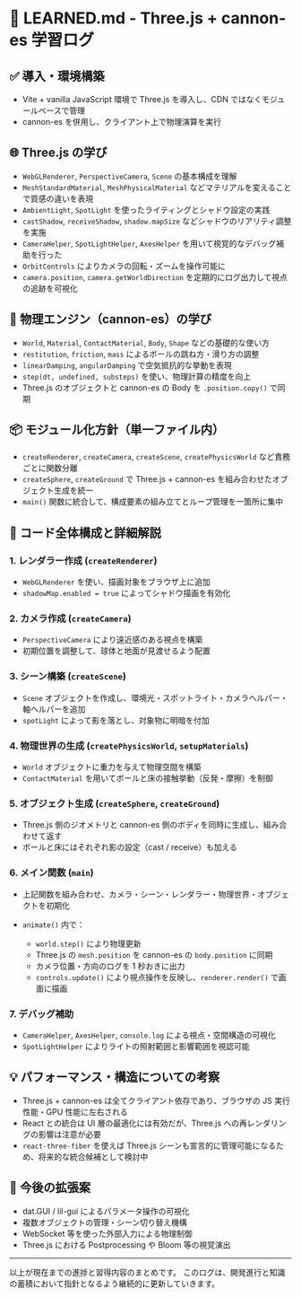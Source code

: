 # 📘 LEARNED.md - Three.js + cannon-es 学習ログ

## ✅ 導入・環境構築

* Vite + vanilla JavaScript 環境で Three.js を導入し、CDN ではなくモジュールベースで管理
* cannon-es を併用し、クライアント上で物理演算を実行

## 🌐 Three.js の学び

* `WebGLRenderer`, `PerspectiveCamera`, `Scene` の基本構成を理解
* `MeshStandardMaterial`, `MeshPhysicalMaterial` などマテリアルを変えることで質感の違いを表現
* `AmbientLight`, `SpotLight` を使ったライティングとシャドウ設定の実践
* `castShadow`, `receiveShadow`, `shadow.mapSize` などシャドウのリアリティ調整を実施
* `CameraHelper`, `SpotLightHelper`, `AxesHelper` を用いて視覚的なデバッグ補助を行った
* `OrbitControls` によりカメラの回転・ズームを操作可能に
* `camera.position`, `camera.getWorldDirection` を定期的にログ出力して視点の追跡を可視化

## 🧱 物理エンジン（cannon-es）の学び

* `World`, `Material`, `ContactMaterial`, `Body`, `Shape` などの基礎的な使い方
* `restitution`, `friction`, `mass` によるボールの跳ね方・滑り方の調整
* `linearDamping`, `angularDamping` で空気抵抗的な挙動を表現
* `step(dt, undefined, substeps)` を使い、物理計算の精度を向上
* Three.js のオブジェクトと cannon-es の Body を `.position.copy()` で同期

## 📦 モジュール化方針（単一ファイル内）

* `createRenderer`, `createCamera`, `createScene`, `createPhysicsWorld` など責務ごとに関数分離
* `createSphere`, `createGround` で Three.js + cannon-es を組み合わせたオブジェクト生成を統一
* `main()` 関数に統合して、構成要素の組み立てとループ管理を一箇所に集中

## 🧾 コード全体構成と詳細解説

### 1. レンダラー作成 (`createRenderer`)

* `WebGLRenderer` を使い、描画対象をブラウザ上に追加
* `shadowMap.enabled = true` によってシャドウ描画を有効化

### 2. カメラ作成 (`createCamera`)

* `PerspectiveCamera` により遠近感のある視点を構築
* 初期位置を調整して、球体と地面が見渡せるよう配置

### 3. シーン構築 (`createScene`)

* `Scene` オブジェクトを作成し、環境光・スポットライト・カメラヘルパー・軸ヘルパーを追加
* `spotLight` によって影を落とし、対象物に明暗を付加

### 4. 物理世界の生成 (`createPhysicsWorld`, `setupMaterials`)

* `World` オブジェクトに重力を与えて物理空間を構築
* `ContactMaterial` を用いてボールと床の接触挙動（反発・摩擦）を制御

### 5. オブジェクト生成 (`createSphere`, `createGround`)

* Three.js 側のジオメトリと cannon-es 側のボディを同時に生成し、組み合わせて返す
* ボールと床にはそれぞれ影の設定（cast / receive）も加える

### 6. メイン関数 (`main`)

* 上記関数を組み合わせ、カメラ・シーン・レンダラー・物理世界・オブジェクトを初期化
* `animate()` 内で：

  * `world.step()` により物理更新
  * Three.js の `mesh.position` を cannon-es の `body.position` に同期
  * カメラ位置・方向のログを 1 秒おきに出力
  * `controls.update()` により視点操作を反映し、`renderer.render()` で画面に描画

### 7. デバッグ補助

* `CameraHelper`, `AxesHelper`, `console.log` による視点・空間構造の可視化
* `SpotLightHelper` によりライトの照射範囲と影響範囲を視認可能

## 💡 パフォーマンス・構造についての考察

* Three.js + cannon-es は全てクライアント依存であり、ブラウザの JS 実行性能・GPU 性能に左右される
* React との統合は UI 層の最適化には有効だが、Three.js への再レンダリングの影響は注意が必要
* `react-three-fiber` を使えば Three.js シーンも宣言的に管理可能になるため、将来的な統合候補として検討中

## 🧪 今後の拡張案

* dat.GUI / lil-gui によるパラメータ操作の可視化
* 複数オブジェクトの管理・シーン切り替え機構
* WebSocket 等を使った外部入力による物理制御
* Three.js における Postprocessing や Bloom 等の視覚演出

---

以上が現在までの進捗と習得内容のまとめです。
このログは、開発進行と知識の蓄積において指針となるよう継続的に更新していきます。
